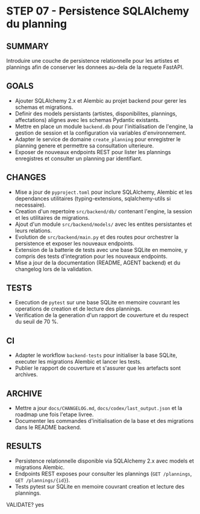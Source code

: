# STEP 07 - Persistence SQLAlchemy du planning

## SUMMARY
Introduire une couche de persistence relationnelle pour les artistes et plannings afin de conserver les donnees au-dela de la requete FastAPI.

## GOALS
- Ajouter SQLAlchemy 2.x et Alembic au projet backend pour gerer les schemas et migrations.
- Definir des models persistants (artistes, disponibilites, plannings, affectations) alignes avec les schemas Pydantic existants.
- Mettre en place un module `backend.db` pour l'initialisation de l'engine, la gestion de session et la configuration via variables d'environnement.
- Adapter le service de domaine `create_planning` pour enregistrer le planning genere et permettre sa consultation ulterieure.
- Exposer de nouveaux endpoints REST pour lister les plannings enregistres et consulter un planning par identifiant.

## CHANGES
- Mise a jour de `pyproject.toml` pour inclure SQLAlchemy, Alembic et les dependances utilitaires (typing-extensions, sqlalchemy-utils si necessaire).
- Creation d'un repertoire `src/backend/db/` contenant l'engine, la session et les utilitaires de migrations.
- Ajout d'un module `src/backend/models/` avec les entites persistantes et leurs relations.
- Evolution de `src/backend/main.py` et des routes pour orchestrer la persistence et exposer les nouveaux endpoints.
- Extension de la batterie de tests avec une base SQLite en memoire, y compris des tests d'integration pour les nouveaux endpoints.
- Mise a jour de la documentation (README, AGENT backend) et du changelog lors de la validation.

## TESTS
- Execution de `pytest` sur une base SQLite en memoire couvrant les operations de creation et de lecture des plannings.
- Verification de la generation d'un rapport de couverture et du respect du seuil de 70 %.

## CI
- Adapter le workflow `backend-tests` pour initialiser la base SQLite, executer les migrations Alembic et lancer les tests.
- Publier le rapport de couverture et s'assurer que les artefacts sont archives.

## ARCHIVE
- Mettre a jour `docs/CHANGELOG.md`, `docs/codex/last_output.json` et la roadmap une fois l'etape livree.
- Documenter les commandes d'initialisation de la base et des migrations dans le README backend.

## RESULTS
- Persistence relationnelle disponible via SQLAlchemy 2.x avec models et migrations Alembic.
- Endpoints REST exposes pour consulter les plannings (`GET /plannings`, `GET /plannings/{id}`).
- Tests pytest sur SQLite en memoire couvrant creation et lecture des plannings.

VALIDATE? yes
